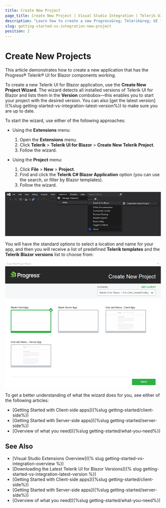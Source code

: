 ```yaml
---
title: Create New Project
page_title: Create New Project | Visual Studio Integration | Telerik UI for Blazor
description: "Learn how to create a new Progress&reg; Telerik&reg; UI for Blazor project with our Visual Studio Templates."
slug: getting-started-vs-integration-new-project
position: 2
---
```


# Create New Projects

This article demonstrates how to create a new application that has the Progress&reg; Telerik&reg; UI for Blazor components working.

To create a new Telerik UI for Blazor application, use the **Create New Project Wizard**. The wizard detects all installed versions of Telerik UI for Blazor and lists them in the **Version** combobox&mdash;this enables you to start your project with the desired version. You can also [get the latest version]({%slug getting-started-vs-integration-latest-version%}) to make sure you are up to date.

To start the wizard, use either of the following approaches:

* Using the **Extensions** menu:

    1. Open the **Extensions** menu.
    1. Click **Telerik** > **Telerik UI for Blazor** > **Create New Telerik Project**.
    1. Follow the wizard.

* Using the **Project** menu:

    1. Click **File** > **New** > **Project**.
    1. Find and click the **Telerik C# Blazor Application** option (you can use the search, or filter by Blazor templates).
    1. Follow the wizard.
    
![Start the New Project Wizard](images/vs-ext-create-new-project-entry.png)

You will have the standard options to select a location and name for your app, and then you will receive a list of predefined **Telerik templates** and the **Telerik Blazor versions** list to choose from:

![The Create New Project Wizard Templates Options](images/new-project-wizard-templates-options.png)



To get a better understanding of what the wizard does for you, see either of the following articles:

* [Getting Started with Client-side apps]({%slug getting-started/client-side%})
* [Getting Started with Server-side apps]({%slug getting-started/server-side%})
* [Overview of what you need]({%slug getting-started/what-you-need%})

## See Also

* [Visual Studio Extensions Overview]({% slug getting-started-vs-integration-overview %})
* [Downloading the Latest Telerik UI for Blazor Versions]({% slug getting-started-vs-integration-latest-version %})
* [Getting Started with Client-side apps]({%slug getting-started/client-side%})
* [Getting Started with Server-side apps]({%slug getting-started/server-side%})
* [Overview of what you need]({%slug getting-started/what-you-need%})

